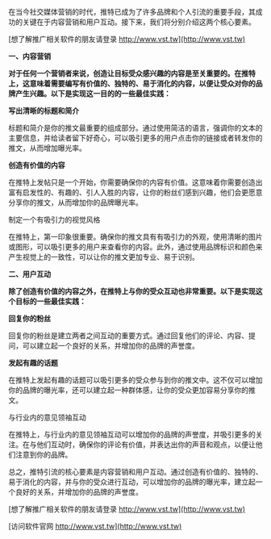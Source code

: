 在当今社交媒体营销的时代，推特已成为了许多品牌和个人引流的重要手段，其成功的关键在于内容营销和用户互动。接下来，我们将分别介绍这两个核心要素。

[想了解推广相关软件的朋友请登录 http://www.vst.tw](http://www.vst.tw)

**一、内容营销**

**对于任何一个营销者来说，创造让目标受众感兴趣的内容是至关重要的。在推特上，这意味着需要编写有价值的、独特的、易于消化的内容，以便让受众对你的品牌产生兴趣。以下是实现这一目的的一些最佳实践：**

**写出清晰的标题和简介**

标题和简介是你的推文最重要的组成部分。通过使用简洁的语言，强调你的文本的主要信息，并给读者留下好奇心，可以吸引更多的用户点击你的链接或者转发你的推文，从而增加曝光率。

**创造有价值的内容**

在推特上发帖只是一个开始，你需要确保你的内容有价值。这意味着你需要创造出富有启发性的、有趣的、引人入胜的内容，让你的粉丝们感到兴趣，他们会更愿意分享你的推文，从而增加你的品牌曝光率。

制定一个有吸引力的视觉风格

在推特上，第一印象很重要。确保你的推文具有有吸引力的外观，使用清晰的图片或图形，可以吸引更多的用户来查看你的内容。此外，通过使用品牌标识和颜色来产生视觉上的一致性，可以让你的推文更加专业、易于识别。

**二、用户互动**

**除了创造有价值的内容之外，在推特上与你的受众互动也非常重要。以下是实现这个目标的一些最佳实践：**

**回复你的粉丝**

回复你的粉丝是建立两者之间互动的重要方式。通过回复他们的评论、内容、提问，可以建立起一个良好的关系，并增加你的品牌的声誉度。

**发起有趣的话题**

在推特上发起有趣的话题可以吸引更多的受众参与到你的推文中。这不仅可以增加你的品牌的曝光率，还可以建立起一种群体感，让你的受众更加容易分享你的推文。

与行业内的意见领袖互动

在推特上，与行业内的意见领袖互动可以增加你的品牌的声誉度，并吸引更多的关注。在与他们互动时，确保你的评论有价值，并表达出你的声音和观点，以便让他们注意到你的品牌。

总之，推特引流的核心要素是内容营销和用户互动。通过创造有价值的、独特的、易于消化的内容，并与你的受众进行互动，可以增加你的品牌的曝光率，建立起一个良好的关系，并增加你的品牌的声誉度。

[想了解推广相关软件的朋友请登录 http://www.vst.tw](http://www.vst.tw)


[访问软件官网 http://www.vst.tw](http://www.vst.tw)
